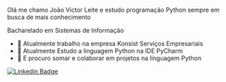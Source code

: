 Olá me chamo João Victor Leite e estudo programação Python sempre em busca de mais  conhecimento

Bacharelado em Sistemas de Informação

- 🔭 Atualmente trabalho na empresa Konsist  Serviços Empresariais
- 🌱  Atualmente Estudo a linguagem Python na IDE PyCharm
- 👯 E procuro somar e colaborar em projetos na linguagem Python

[![Linkedin Badge](https://img.shields.io/badge/-LinkedIn-blue?style=flat-square&logo=Linkedin&logoColor=white&link=https:www.linkedin.com/in/joãoVictorLeite/)](https:www.linkedin.com/in/joãoVictorLeite/)
